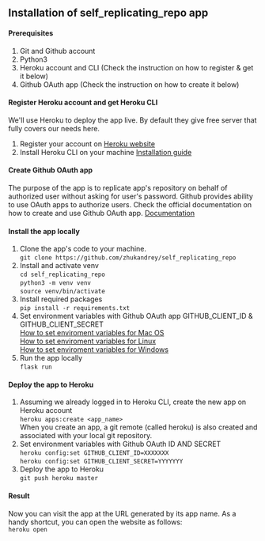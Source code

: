 ## Installation of self_replicating_repo app

#### Prerequisites

1. Git and Github account
2. Python3
3. Heroku account and CLI (Check the instruction on how to register & get it below)
4. Github OAuth app (Check the instruction on how to create it below)

#### Register Heroku account and get Heroku CLI
We'll use Heroku to deploy the app live. By default they give free server that fully covers our needs here.
1. Register your account on [Heroku website](https://www.heroku.com/)  
2. Install Heroku CLI on your machine [Installation guide](https://devcenter.heroku.com/articles/heroku-cli)

#### Create Github OAuth app
The purpose of the app is to replicate app's repository on behalf of authorized user without asking for user's password.
Github provides ability to use OAuth apps to authorize users. 
Check the official documentation on how to create and use Github OAuth app. 
[Documentation](https://developer.github.com/apps/building-oauth-apps/creating-an-oauth-app/)  


#### Install the app locally

1. Clone the app's code to your machine.  
`git clone https://github.com/zhukandrey/self_replicating_repo`  
2. Install and activate venv  
`cd self_replicating_repo`  
`python3 -m venv venv`  
`source venv/bin/activate`  
3. Install required packages  
`pip install -r requirements.txt`  
4. Set environment variables with Github OAuth app GITHUB_CLIENT_ID & GITHUB_CLIENT_SECRET  
[How to set enviroment variables for Mac OS](https://medium.com/@youngstone89/setting-up-environment-variables-in-mac-os-28e5941c771c)   
[How to set enviroment variables for Linux](https://www.cyberciti.biz/faq/set-environment-variable-linux/)   
[How to set enviroment variables for Windows](http://www.dowdandassociates.com/blog/content/howto-set-an-environment-variable-in-windows-command-line-and-registry/)   
5. Run the app locally  
`flask run` 

#### Deploy the app to Heroku
1. Assuming we already logged in to Heroku CLI, create the new app on Heroku account  
`heroku apps:create <app_name>`  
When you create an app, a git remote (called heroku) is also created and associated with your local git repository.
2. Set environment variables with Github OAuth ID AND SECRET  
`heroku config:set GITHUB_CLIENT_ID=XXXXXXX`  
`heroku config:set GITHUB_CLIENT_SECRET=YYYYYYY`
3. Deploy the app to Heroku  
`git push heroku master`

#### Result
Now you can visit the app at the URL generated by its app name. As a handy shortcut, you can open the website as follows:  
`heroku open`